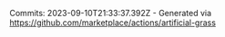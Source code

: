 Commits: 2023-09-10T21:33:37.392Z - Generated via https://github.com/marketplace/actions/artificial-grass
<br>
